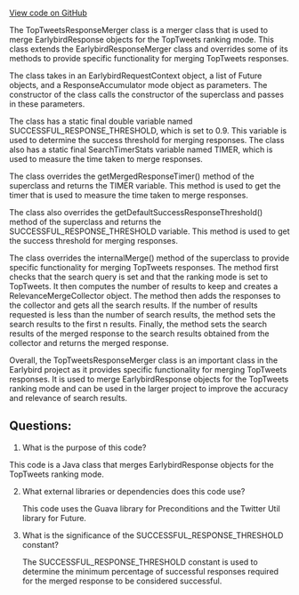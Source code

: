[View code on GitHub](https://github.com/misbahsy/the-algorithm/src/java/com/twitter/search/earlybird_root/mergers/TopTweetsResponseMerger.java)

The TopTweetsResponseMerger class is a merger class that is used to merge EarlybirdResponse objects for the TopTweets ranking mode. This class extends the EarlybirdResponseMerger class and overrides some of its methods to provide specific functionality for merging TopTweets responses.

The class takes in an EarlybirdRequestContext object, a list of Future<EarlybirdResponse> objects, and a ResponseAccumulator mode object as parameters. The constructor of the class calls the constructor of the superclass and passes in these parameters.

The class has a static final double variable named SUCCESSFUL_RESPONSE_THRESHOLD, which is set to 0.9. This variable is used to determine the success threshold for merging responses. The class also has a static final SearchTimerStats variable named TIMER, which is used to measure the time taken to merge responses.

The class overrides the getMergedResponseTimer() method of the superclass and returns the TIMER variable. This method is used to get the timer that is used to measure the time taken to merge responses.

The class also overrides the getDefaultSuccessResponseThreshold() method of the superclass and returns the SUCCESSFUL_RESPONSE_THRESHOLD variable. This method is used to get the success threshold for merging responses.

The class overrides the internalMerge() method of the superclass to provide specific functionality for merging TopTweets responses. The method first checks that the search query is set and that the ranking mode is set to TopTweets. It then computes the number of results to keep and creates a RelevanceMergeCollector object. The method then adds the responses to the collector and gets all the search results. If the number of results requested is less than the number of search results, the method sets the search results to the first n results. Finally, the method sets the search results of the merged response to the search results obtained from the collector and returns the merged response.

Overall, the TopTweetsResponseMerger class is an important class in the Earlybird project as it provides specific functionality for merging TopTweets responses. It is used to merge EarlybirdResponse objects for the TopTweets ranking mode and can be used in the larger project to improve the accuracy and relevance of search results.
## Questions: 
 1. What is the purpose of this code?
   
   This code is a Java class that merges EarlybirdResponse objects for the TopTweets ranking mode.

2. What external libraries or dependencies does this code use?
   
   This code uses the Guava library for Preconditions and the Twitter Util library for Future.

3. What is the significance of the SUCCESSFUL_RESPONSE_THRESHOLD constant?
   
   The SUCCESSFUL_RESPONSE_THRESHOLD constant is used to determine the minimum percentage of successful responses required for the merged response to be considered successful.